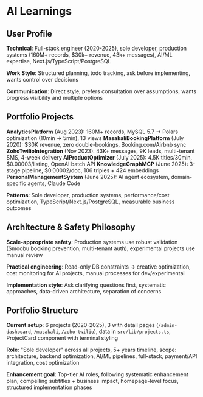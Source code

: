 # AI Learnings

## User Profile
**Technical**: Full-stack engineer (2020-2025), sole developer, production systems (160M+ records, $30k+ revenue, 43k+ messages), AI/ML expertise, Next.js/TypeScript/PostgreSQL

**Work Style**: Structured planning, todo tracking, ask before implementing, wants control over decisions

**Communication**: Direct style, prefers consultation over assumptions, wants progress visibility and multiple options

## Portfolio Projects
**AnalyticsPlatform** (Aug 2023): 160M+ records, MySQL 5.7 → Polars optimization (10min → 5min), 13 views
**MasakaliBookingPlatform** (July 2020): $30K revenue, zero double-bookings, Booking.com/Airbnb sync
**ZohoTwilioIntegration** (Nov 2023): 43K+ messages, 9K leads, multi-tenant SMS, 4-week delivery
**AIProductOptimizer** (July 2025): 4.5K titles/30min, $0.00003/listing, OpenAI batch API
**KnowledgeGraphMCP** (June 2025): 3-stage pipeline, $0.00002/doc, 106 triples + 424 embeddings
**PersonalManagementSystem** (June 2025): AI agent ecosystem, domain-specific agents, Claude Code

**Patterns**: Sole developer, production systems, performance/cost optimization, TypeScript/Next.js/PostgreSQL, measurable business outcomes

## Architecture & Safety Philosophy
**Scale-appropriate safety**: Production systems use robust validation (Smoobu booking prevention, multi-tenant auth), experimental projects use manual review

**Practical engineering**: Read-only DB constraints → creative optimization, cost monitoring for AI projects, manual processes for dev/experimental

**Implementation style**: Ask clarifying questions first, systematic approaches, data-driven architecture, separation of concerns

## Portfolio Structure
**Current setup**: 6 projects (2020-2025), 3 with detail pages (`/admin-dashboard`, `/masakali`, `/zoho-twilio`), data in `src/lib/projects.ts`, ProjectCard component with terminal styling

**Role**: "Sole developer" across all projects, 5+ years timeline, scope: architecture, backend optimization, AI/ML pipelines, full-stack, payment/API integration, cost optimization

**Enhancement goal**: Top-tier AI roles, following systematic enhancement plan, compelling subtitles + business impact, homepage-level focus, structured implementation phases